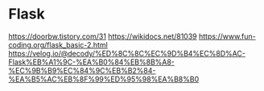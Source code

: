 # Flask

<https://doorbw.tistory.com/31>
<https://wikidocs.net/81039>
<https://www.fun-coding.org/flask_basic-2.html>
<https://velog.io/@decody/%ED%8C%8C%EC%9D%B4%EC%8D%AC-Flask%EB%A1%9C-%EA%B0%84%EB%8B%A8-%EC%9B%B9%EC%84%9C%EB%B2%84-%EA%B5%AC%EB%8F%99%ED%95%98%EA%B8%B0>

